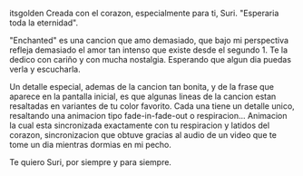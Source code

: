 i t s g o l d e n 
 
 Creada con el corazon, especialmente para ti, Suri. 
"Esperaria toda la eternidad".

"Enchanted" es una cancion que amo demasiado, que bajo mi perspectiva refleja demasiado el amor
tan intenso que existe desde el segundo 1. Te la dedico con cariño y con mucha nostalgia. 
Esperando que algun dia puedas verla y escucharla. 

Un detalle especial, ademas de la cancion tan bonita, y de la frase que aparece en la pantalla inicial, 
es que algunas lineas de la cancion estan resaltadas en variantes de tu color favorito. 
Cada una tiene un detalle unico, resaltando una animacion tipo fade-in-fade-out o respiracion...
Animacion la cual esta sincronizada exactamente con tu respiracion y latidos del corazon, sincronizacion 
que obtuve gracias al audio de un video que te tome un dia mientras dormias en mi pecho.

Te quiero Suri, por siempre y para siempre.
